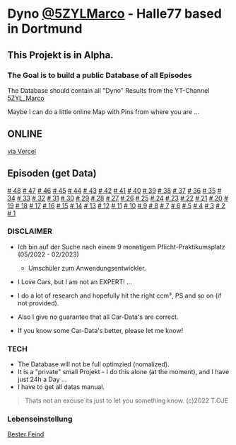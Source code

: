 # Dyno [@5ZYLMarco](https://www.youtube.com/c/5ZYLMarco) - Halle77 based in Dortmund

## This Projekt is in Alpha.

### The Goal is to build a public Database of all Episodes

The Database should contain all "Dyno" Results from the YT-Channel [5ZYL_Marco](https://www.youtube.com/channel/UCNhFsNZQfB2mdM1FoV6q1Kw)

Maybe I can do a little online Map with Pins from where you are ...

## ONLINE

[via Vercel](http://halle77-dyno.vercel.app/)

## Episoden (get Data)

[# 48](https://www.youtube.com/watch?v=fx_mDSNQ17A)
[# 47](https://www.youtube.com/watch?v=-U2iLAAdLb0)
[# 46](https://www.youtube.com/watch?v=BP_DuLkvy5A)
[# 45](https://www.youtube.com/watch?v=VI1e417i130)
[# 44](https://www.youtube.com/watch?v=AcY53Nyh__k)
[# 43](https://www.youtube.com/watch?v=6UB_8KVNDHE)
[# 42](https://www.youtube.com/watch?v=F8mgJAhtEIU)
[# 41](https://www.youtube.com/watch?v=ToyAeBT77BU)
[# 40](https://www.youtube.com/watch?v=tQCr-ilriks)
[# 39](https://www.youtube.com/watch?v=eBir5tD_j04)
[# 38](https://www.youtube.com/watch?v=QfejIrbdLkY)
[# 37](https://www.youtube.com/watch?v=azPKoGILPiQ)
[# 36](https://www.youtube.com/watch?v=rky0umSEMIU)
[# 35](https://www.youtube.com/watch?v=MC0NFzTLJ64)
[# 34](https://www.youtube.com/watch?v=CyXw1IsVFsA)
[# 33](https://www.youtube.com/watch?v=4rPDZ0xLyS4)
[# 32](https://www.youtube.com/watch?v=HO4zip39pl8)
[# 31](https://www.youtube.com/watch?v=xIg7sxloRSA)
[# 30](https://www.youtube.com/watch?v=ILHbfxFF6u4)
[# 29](https://www.youtube.com/watch?v=PgW4HZv5X2c)
[# 28](https://www.youtube.com/watch?v=Q7rKgXCFxms)
[# 27](https://www.youtube.com/watch?v=runp_UMo_gI)
[# 26](https://www.youtube.com/watch?v=fvbykBegO3s)
[# 25](https://www.youtube.com/watch?v=_6cKT9BNgKE)
[# 24](https://www.youtube.com/watch?v=sR_JS37zyNo)
[# 23](https://www.youtube.com/watch?v=0rnMbGcpCLQ)
[# 22](https://www.youtube.com/watch?v=CgfHgEPeKgU)
[# 21](https://www.youtube.com/watch?v=8L9YhVK3dfw)
[# 20](https://www.youtube.com/watch?v=Z_73k9Mxn3c)
[# 19](https://www.youtube.com/watch?v=LZCKyJTHM40)
[# 18](https://www.youtube.com/watch?v=5nfUh6V5adQ)
[# 17](https://www.youtube.com/watch?v=MBoTJRx2S9Q)
[# 16](https://www.youtube.com/watch?v=o9_-y0S3odg)
[# 15](https://www.youtube.com/watch?v=UWzepIKSErU)
[# 14](https://www.youtube.com/watch?v=pdXfTF4kNQQ)
[# 13](https://www.youtube.com/watch?v=0LXYZteQOkE)
[# 12](https://www.youtube.com/watch?v=m1Yfs-ENkC4)
[# 11](https://www.youtube.com/watch?v=AXpFX4AtpbY)
[# 10](https://www.youtube.com/watch?v=Q3uZ8m2ljdo)
[# 9](https://www.youtube.com/watch?v=VIbkf3p4oBE)
[# 8](https://www.youtube.com/watch?v=djQVD9sAPNI)
[# 7](https://www.youtube.com/watch?v=__5KDiJOqa0)
[# 6](https://www.youtube.com/watch?v=l3yIQiLBLdQ)
[# 5](https://www.youtube.com/watch?v=GtusWvFzYaQ)
[# 4](https://www.youtube.com/watch?v=nXnDJVK-cr4)
[# 3](https://www.youtube.com/watch?v=eZ4BLLSVVo8)
[# 2](https://www.youtube.com/watch?v=SrU_Op2Mc2Y)
[# 1](https://www.youtube.com/watch?v=97FspZAbtG8)

### DISCLAIMER

- Ich bin auf der Suche nach einem 9 monatigem Pflicht-Praktikumsplatz (05/2022 - 02/2023)

  - Umschüler zum Anwendungsentwickler.

- I Love Cars, but I am not an EXPERT! ...
- I do a lot of research and hopefully hit the right ccm³, PS and so on (if not provided).
- Also I give no guarantee that all Car-Data's are correct.
- If you know some Car-Data's better, please let me know!

### TECH

- The Database will not be full optimzied (nomalized).
- It is a "private" small Projekt - I do this alone (at the moment), and I have just 24h a Day ...
- I have to get all datas manual.

> Thats not an excuse its just to let you something know.
> (c)2022 T.OJE

### Lebenseinstellung

[Bester Feind](https://www.youtube.com/watch?v=qEdcn-dmL4o)
